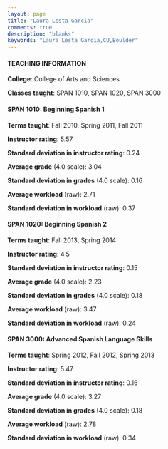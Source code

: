```yaml
---
layout: page
title: "Laura Lesta Garcia" 
comments: true
description: "blanks"
keywords: "Laura Lesta Garcia,CU,Boulder"
---
```

<head>
<script src="https://ajax.googleapis.com/ajax/libs/jquery/2.1.3/jquery.min.js"></script>
<script src="https://dl.dropboxusercontent.com/s/pc42nxpaw1ea4o9/highcharts.js?dl=0"></script>
<!-- <script src="../assets/js/highcharts.js"></script> -->
<style type="text/css">@font-face {
	font-family: "Bebas Neue";
	src: url(https://www.filehosting.org/file/details/544349/BebasNeue Regular.otf) format("opentype");
	}
	h1.Bebas { 
		font-family: "Bebas Neue", Verdana, Tahoma;
	}
</style>
</head>
	   
#### TEACHING INFORMATION

**College**: College of Arts and Sciences

**Classes taught**: SPAN 1010, SPAN 1020, SPAN 3000

#### SPAN 1010: Beginning Spanish 1

**Terms taught**: Fall 2010, Spring 2011, Fall 2011

**Instructor rating**: 5.57

**Standard deviation in instructor rating**: 0.24

**Average grade** (4.0 scale): 3.04

**Standard deviation in grades** (4.0 scale): 0.16

**Average workload** (raw): 2.71

**Standard deviation in workload** (raw): 0.37

#### SPAN 1020: Beginning Spanish 2

**Terms taught**: Fall 2013, Spring 2014

**Instructor rating**: 4.5

**Standard deviation in instructor rating**: 0.15

**Average grade** (4.0 scale): 2.23

**Standard deviation in grades** (4.0 scale): 0.18

**Average workload** (raw): 3.47

**Standard deviation in workload** (raw): 0.24

#### SPAN 3000: Advanced Spanish Language Skills

**Terms taught**: Spring 2012, Fall 2012, Spring 2013

**Instructor rating**: 5.47

**Standard deviation in instructor rating**: 0.16

**Average grade** (4.0 scale): 3.27

**Standard deviation in grades** (4.0 scale): 0.18

**Average workload** (raw): 2.78

**Standard deviation in workload** (raw): 0.34

